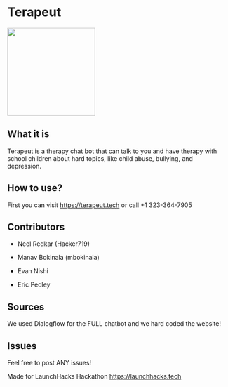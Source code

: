 # Terapeut

<img height="200" src="http://neelredkar.tech/logo.png" >

## What it is

Terapeut is a therapy chat bot that can talk to you and have therapy with school children about hard topics, like child abuse, bullying, and depression.

## How to use?

First you can visit https://terapeut.tech or call +1 323-364-7905

## Contributors

- Neel Redkar (Hacker719)

- Manav Bokinala (mbokinala)

- Evan Nishi

- Eric Pedley

## Sources

We used Dialogflow for the FULL chatbot and we hard coded the website!

## Issues

Feel free to post ANY issues!

Made for LaunchHacks Hackathon
https://launchhacks.tech
